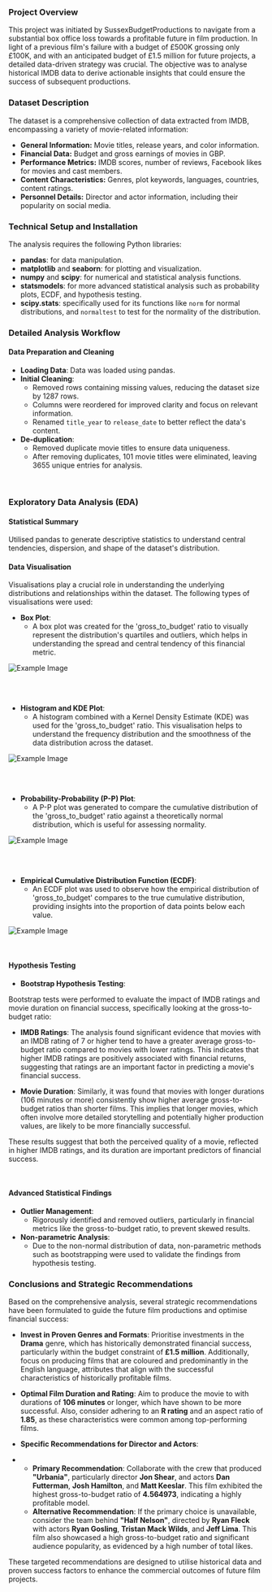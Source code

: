 
### Project Overview

This project was initiated by SussexBudgetProductions to navigate from a substantial box office loss towards a profitable future in film production. In light of a previous film's failure with a budget of £500K grossing only £100K, and with an anticipated budget of £1.5 million for future projects, a detailed data-driven strategy was crucial. The objective was to analyse historical IMDB data to derive actionable insights that could ensure the success of subsequent productions.

### Dataset Description

The dataset is a comprehensive collection of data extracted from IMDB, encompassing a variety of movie-related information:

- **General Information:** Movie titles, release years, and color information.
- **Financial Data:** Budget and gross earnings of movies in GBP.
- **Performance Metrics:** IMDB scores, number of reviews, Facebook likes for movies and cast members.
- **Content Characteristics:** Genres, plot keywords, languages, countries, content ratings.
- **Personnel Details:** Director and actor information, including their popularity on social media.

### Technical Setup and Installation

The analysis requires the following Python libraries:
- **pandas**: for data manipulation.
- **matplotlib** and **seaborn**: for plotting and visualization.
- **numpy** and **scipy**: for numerical and statistical analysis functions.
- **statsmodels**: for more advanced statistical analysis such as probability plots, ECDF, and hypothesis testing.
- **scipy.stats**: specifically used for its functions like `norm` for normal distributions, and `normaltest` to test for the normality of the distribution.


### Detailed Analysis Workflow

#### Data Preparation and Cleaning

- **Loading Data**: Data was loaded using pandas.
- **Initial Cleaning**:
  - Removed rows containing missing values, reducing the dataset size by 1287 rows.
  - Columns were reordered for improved clarity and focus on relevant information.
  - Renamed `title_year` to `release_date` to better reflect the data's content.
- **De-duplication**:
  - Removed duplicate movie titles to ensure data uniqueness.
  - After removing duplicates, 101 movie titles were eliminated, leaving 3655 unique entries for analysis.

<br>

### Exploratory Data Analysis (EDA)

#### Statistical Summary

Utilised pandas to generate descriptive statistics to understand central tendencies, dispersion, and shape of the dataset's distribution.
#### Data Visualisation

Visualisations play a crucial role in understanding the underlying distributions and relationships within the dataset. The following types of visualisations were used:

- **Box Plot**:
  - A box plot was created for the 'gross_to_budget' ratio to visually represent the distribution's quartiles and outliers, which helps in understanding the spread and central tendency of this financial metric.


![Example Image](https://github.com/osamajabr/Comprehensive-IMDB-Data-Analysis-for-Strategic-Film-Production-Decision-Making/blob/main/assets/box.png?raw=true)

<br>
<br>

- **Histogram and KDE Plot**:
  - A histogram combined with a Kernel Density Estimate (KDE) was used for the 'gross_to_budget' ratio. This visualisation helps to understand the frequency distribution and the smoothness of the data distribution across the dataset.

![Example Image](https://github.com/osamajabr/Comprehensive-IMDB-Data-Analysis-for-Strategic-Film-Production-Decision-Making/blob/main/assets/kde.png?raw=true)

<br>
<br>

- **Probability-Probability (P-P) Plot**:
  - A P-P plot was generated to compare the cumulative distribution of the 'gross_to_budget' ratio against a theoretically normal distribution, which is useful for assessing normality.

![Example Image](https://github.com/osamajabr/Comprehensive-IMDB-Data-Analysis-for-Strategic-Film-Production-Decision-Making/blob/main/assets/pp.png?raw=true)

<br>
<br>

- **Empirical Cumulative Distribution Function (ECDF)**:
  - An ECDF plot was used to observe how the empirical distribution of 'gross_to_budget' compares to the true cumulative distribution, providing insights into the proportion of data points below each value.

![Example Image](https://github.com/osamajabr/Comprehensive-IMDB-Data-Analysis-for-Strategic-Film-Production-Decision-Making/blob/main/assets/ECDF.png?raw=true)

<br>

#### Hypothesis Testing

- **Bootstrap Hypothesis Testing**:

Bootstrap tests were performed to evaluate the impact of IMDB ratings and movie duration on financial success, specifically looking at the gross-to-budget ratio:

- **IMDB Ratings**: The analysis found significant evidence that movies with an IMDB rating of 7 or higher tend to have a greater average gross-to-budget ratio compared to movies with lower ratings. This indicates that higher IMDB ratings are positively associated with financial returns, suggesting that ratings are an important factor in predicting a movie's financial success.

- **Movie Duration**: Similarly, it was found that movies with longer durations (106 minutes or more) consistently show higher average gross-to-budget ratios than shorter films. This implies that longer movies, which often involve more detailed storytelling and potentially higher production values, are likely to be more financially successful.

These results suggest that both the perceived quality of a movie, reflected in higher IMDB ratings, and its duration are important predictors of financial success.

<br>


#### Advanced Statistical Findings

- **Outlier Management**:
  - Rigorously identified and removed outliers, particularly in financial metrics like the gross-to-budget ratio, to prevent skewed results.
- **Non-parametric Analysis**:
  - Due to the non-normal distribution of data, non-parametric methods such as bootstrapping were used to validate the findings from hypothesis testing.


### Conclusions and Strategic Recommendations


Based on the comprehensive analysis, several strategic recommendations have been formulated to guide the future film productions and optimise financial success:

- **Invest in Proven Genres and Formats**: Prioritise investments in the **Drama** genre, which has historically demonstrated financial success, particularly within the budget constraint of **£1.5 million**. Additionally, focus on producing films that are coloured and predominantly in the English language, attributes that align with the successful characteristics of historically profitable films.


- **Optimal Film Duration and Rating**: Aim to produce the movie to with durations of **106 minutes** or longer, which have shown to be more successful. Also, consider adhering to an **R rating** and an aspect ratio of **1.85**, as these characteristics were common among top-performing films.



- **Specific Recommendations for Director and Actors**:
- 
  - **Primary Recommendation**: Collaborate with the crew that produced **"Urbania"**, particularly director **Jon Shear**, and actors **Dan Futterman**, **Josh Hamilton**, and **Matt Keeslar**. This film exhibited the highest gross-to-budget ratio of **4.564973**, indicating a highly profitable model.
  - **Alternative Recommendation**: If the primary choice is unavailable, consider the team behind **"Half Nelson"**, directed by **Ryan Fleck** with actors **Ryan Gosling**, **Tristan Mack Wilds**, and **Jeff Lima**. This film also showcased a high gross-to-budget ratio and significant audience popularity, as evidenced by a high number of total likes.

These targeted recommendations are designed to utilise historical data and proven success factors to enhance the commercial outcomes of future film projects.

